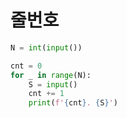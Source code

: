 # 줄번호

```python
N = int(input())

cnt = 0
for _ in range(N):
    S = input()
    cnt += 1
    print(f'{cnt}. {S}')
```
